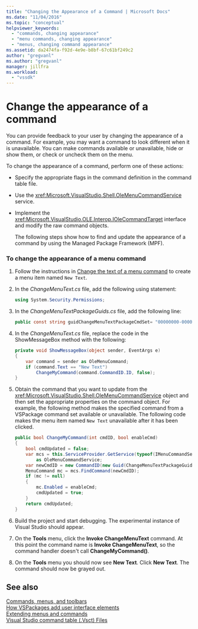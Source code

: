 ```yaml
---
title: "Changing the Appearance of a Command | Microsoft Docs"
ms.date: "11/04/2016"
ms.topic: "conceptual"
helpviewer_keywords: 
  - "commands, changing appearance"
  - "menu commands, changing appearance"
  - "menus, changing command appearance"
ms.assetid: da2474fa-f92d-4e9e-b8bf-67c61bf249c2
author: "gregvanl"
ms.author: "gregvanl"
manager: jillfra
ms.workload: 
  - "vssdk"
---
```

# Change the appearance of a command
You can provide feedback to your user by changing the appearance of a command. For example, you may want a command to look different when it is unavailable. You can make commands available or unavailable, hide or show them, or check or uncheck them on the menu.  
  
 To change the appearance of a command, perform one of these actions:  
  
- Specify the appropriate flags in the command definition in the command table file.  
  
- Use the <xref:Microsoft.VisualStudio.Shell.OleMenuCommandService> service.  
  
- Implement the <xref:Microsoft.VisualStudio.OLE.Interop.IOleCommandTarget> interface and modify the raw command objects.  
  
  The following steps show how to find and update the appearance of a command by using the Managed Package Framework (MPF).  
  
### To change the appearance of a menu command  
  
1.  Follow the instructions in [Change the text of a menu command](../extensibility/changing-the-text-of-a-menu-command.md) to create a menu item named `New Text`.  
  
2.  In the *ChangeMenuText.cs* file, add the following using statement:  
  
    ```csharp  
    using System.Security.Permissions;  
    ```  
  
3.  In the *ChangeMenuTextPackageGuids.cs* file, add the following line:  
  
    ```csharp  
    public const string guidChangeMenuTextPackageCmdSet= "00000000-0000-0000-0000-00000000";  // get the GUID from the .vsct file  
    ```  
  
4.  In the *ChangeMenuText.cs* file, replace the code in the ShowMessageBox method with the following:  
  
    ```csharp  
    private void ShowMessageBox(object sender, EventArgs e)  
    {  
        var command = sender as OleMenuCommand;  
        if (command.Text == "New Text")  
            ChangeMyCommand(command.CommandID.ID, false);
    }  
    ```  
  
5.  Obtain the command that you want to update from the <xref:Microsoft.VisualStudio.Shell.OleMenuCommandService> object and then set the appropriate properties on the command object. For example, the following method makes the specified command from a VSPackage command set available or unavailable. The following code makes the menu item named `New Text` unavailable after it has been clicked.  
  
    ```csharp  
    public bool ChangeMyCommand(int cmdID, bool enableCmd)  
    {  
        bool cmdUpdated = false;  
        var mcs = this.ServiceProvider.GetService(typeof(IMenuCommandService))  
            as OleMenuCommandService;  
        var newCmdID = new CommandID(new Guid(ChangeMenuTextPackageGuids.guidChangeMenuTextPackageCmdSet), cmdID);  
        MenuCommand mc = mcs.FindCommand(newCmdID);  
        if (mc != null)  
        {  
            mc.Enabled = enableCmd;  
            cmdUpdated = true;  
        }  
        return cmdUpdated;
    }  
    ```  
  
6.  Build the project and start debugging. The experimental instance of Visual Studio should appear.  
  
7.  On the **Tools** menu, click the **Invoke ChangeMenuText** command. At this point the command name is **Invoke ChangeMenuText**, so the command handler doesn't call **ChangeMyCommand()**.  
  
8.  On the **Tools** menu you should now see **New Text**. Click **New Text**. The command should now be grayed out.  
  
## See also  
 [Commands, menus, and toolbars](../extensibility/internals/commands-menus-and-toolbars.md)   
 [How VSPackages add user interface elements](../extensibility/internals/how-vspackages-add-user-interface-elements.md)   
 [Extending menus and commands](../extensibility/extending-menus-and-commands.md)   
 [Visual Studio command table (.Vsct) Files](../extensibility/internals/visual-studio-command-table-dot-vsct-files.md)
